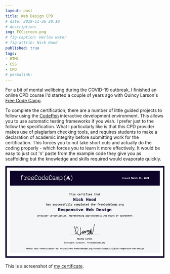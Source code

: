 ```yaml
---
layout: post
title: Web Design CPD
# date: 2019-11-26 20:10
# description: 
img: FCCscreen.png
# fig-caption: Harlow water
# fig-attrib: Nick Hood
published: true
tags:
- HTML
- CSS
- CPD
# permalink:
---
```

For a bit of mental wellbeing during the COVID-19 outbreak, I finished an online CPD course I'd started a couple of years ago with Quincy Larson's [Free Code Camp](https://www.freecodecamp.org/).

To complete the certification, there are a number of little guided projects to follow using the [CodePen](https://codepen.io/cullaloe) interactive development environment. This allows you to use automatic testing frameworks if you wish. I prefer just to the follow the specification. What I particularly like is that this CPD provider makes use of plagiarism checking tools, and requires students to make a declaration of academic integrity before submitting work for the certification. This forces you to not take short cuts and actually do the coding properly - which forces you to learn it more effectively. It would be easy to just cut 'n' paste from the example code they give you as scaffolding but the knowledge and skills required would evaporate quickly.

![FCCcert](/assets/img/FCCWebDesign.png)

This is a screenshot of [my certificate](https://www.freecodecamp.org/certification/cullaloe/responsive-web-design).